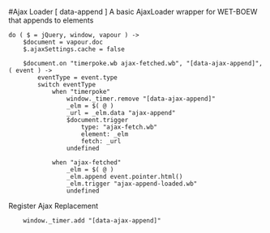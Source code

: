 #Ajax Loader [ data-append ]
A basic AjaxLoader wrapper for WET-BOEW that appends to elements


	do ( $ = jQuery, window, vapour ) ->
		$document = vapour.doc
		$.ajaxSettings.cache = false

		$document.on "timerpoke.wb ajax-fetched.wb", "[data-ajax-append]", ( event ) ->
			eventType = event.type
			switch eventType
				when "timerpoke"
					window._timer.remove "[data-ajax-append]"
					_elm = $( @ )
					_url = _elm.data "ajax-append"
					$document.trigger
						type: "ajax-fetch.wb"
						element: _elm
						fetch: _url
					undefined

				when "ajax-fetched"
					_elm = $( @ )
					_elm.append event.pointer.html()
					_elm.trigger "ajax-append-loaded.wb"
					undefined

Register Ajax Replacement

		window._timer.add "[data-ajax-append]"
